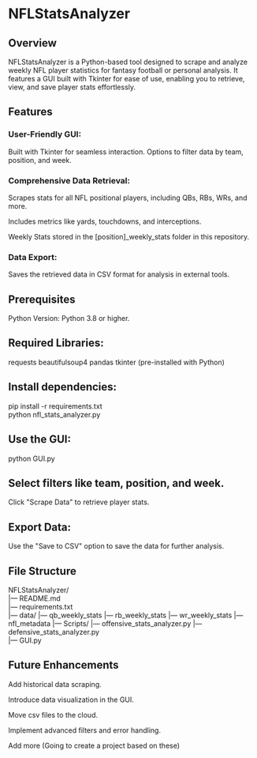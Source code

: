 # NFLStatsAnalyzer
## Overview
NFLStatsAnalyzer is a Python-based tool designed to scrape and analyze weekly NFL player statistics for fantasy football or personal analysis. It features a GUI built with Tkinter for ease of use, enabling you to retrieve, view, and save player stats effortlessly.

## Features
### User-Friendly GUI:
Built with Tkinter for seamless interaction.
Options to filter data by team, position, and week.

### Comprehensive Data Retrieval:
Scrapes stats for all NFL positional players, including QBs, RBs, WRs, and more.

Includes metrics like yards, touchdowns, and interceptions.

Weekly Stats stored in the [position]_weekly_stats folder in this repository.

### Data Export:
Saves the retrieved data in CSV format for analysis in external tools.

## Prerequisites
Python Version: Python 3.8 or higher.

## Required Libraries:
requests
beautifulsoup4
pandas
tkinter (pre-installed with Python)

## Install dependencies:
pip install -r requirements.txt  
python nfl_stats_analyzer.py  

## Use the GUI:
python GUI.py

## Select filters like team, position, and week.
Click "Scrape Data" to retrieve player stats.

## Export Data:
Use the "Save to CSV" option to save the data for further analysis.

## File Structure
NFLStatsAnalyzer/  
|— README.md  
|— requirements.txt  
|— data/
  |— qb_weekly_stats
  |— rb_weekly_stats
  |— wr_weekly_stats
  |— nfl_metadata
|— Scripts/
  |— offensive_stats_analyzer.py
  |— defensive_stats_analyzer.py  
  |— GUI.py


## Future Enhancements
Add historical data scraping.

Introduce data visualization in the GUI.

Move csv files to the cloud.

Implement advanced filters and error handling.

Add more (Going to create a project based on these)
